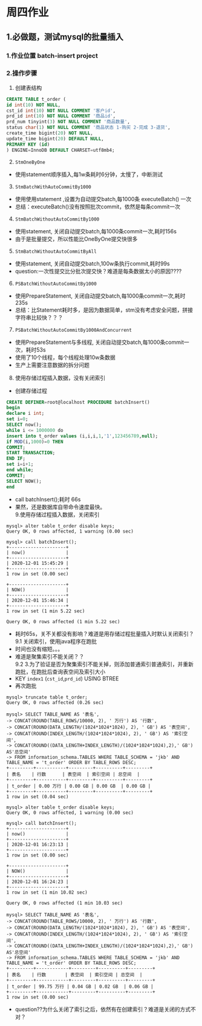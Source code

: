 # 周四作业
## 1.必做题，测试mysql的批量插入
### 1.作业位置 batch-insert project
### 2.操作步骤
1. 创建表结构<br>
```sql
CREATE TABLE t_order (
id int(10) NOT NULL,
cst_id int(10) NOT NULL COMMENT '客户id',
prd_id int(10) NOT NULL COMMENT '商品id',
prd_num tinyint(3) NOT NULL COMMENT '商品数量',
status char(1) NOT NULL COMMENT '商品状态 1-购买 2-完成 3-退货',
create_time bigint(20) NOT NULL,
update_time bigint(20) DEFAULT NULL,
PRIMARY KEY (id)
) ENGINE=InnoDB DEFAULT CHARSET=utf8mb4;
```
2. `StmOneByOne` <br>
* 使用statement顺序插入,每1w条耗时6分钟，太慢了，中断测试<br>
3. `StmBatchWithAutoCommitBy1000`<br>
* 使用使用statement ,设置为自动提交batch,每1000条 executeBatch() 一次<br>
* 总结：executeBatch()没有按照批次commit，依然是每条commit一次<br>
4. `StmBatchWithoutAutoCommitBy1000` <br>
* 使用statement, 关闭自动提交batch,每1000条commit一次,耗时156s<br>
* 由于是批量提交，所以性能比OneByOne提交快很多<br>
5. `StmBatchWithoutAutoCommitByAll` <br>
* 使用statement, 关闭自动提交batch,100w条执行commit,耗时99s<br>
* question:一次性提交比分批次提交快？难道是每条数据太小的原因????<br>
6. `PSBatchWithoutAutoCommitBy1000`<br>
* 使用PrepareStatement, 关闭自动提交batch,每1000条commit一次,耗时235s<br>
* 总结：比Statement耗时多，是因为数据简单，stm没有考虑安全问题，拼接字符串比较快？？？<br>
7. `PSBatchWithoutAutoCommitBy1000AndConcurrent`<br>
* 使用PrepareStatement与多线程, 关闭自动提交batch,每1000条commit一次，耗时53s<br>
* 使用了10个线程，每个线程处理10w条数据<br>
* 生产上需要注意数据的拆分问题<br>
8. 使用存储过程插入数据，没有关闭索引<br>
* 创建存储过程<br>
```sql
CREATE DEFINER=root@localhost PROCEDURE batchInsert()
begin
declare i int;
set i=0;
SELECT now();
while i <= 1000000 do
insert into t_order values (i,i,i,1,'1',123456789,null);
if MOD(i,1000)=0 THEN
COMMIT;
START TRANSACTION;
END IF;
set i=i+1;
end while;
COMMIT;
SELECT NOW();
end
```
* call batchInsert();耗时 66s<br>
* 果然，还是数据库自带命令速度最快。<br>
9.使用存储过程插入数据，关闭索引<br>
```mysql
mysql> alter table t_order disable keys;
Query OK, 0 rows affected, 1 warning (0.00 sec)

mysql> call batchInsert();
+---------------------+
| now()               |
+---------------------+
| 2020-12-01 15:45:29 |
+---------------------+
1 row in set (0.00 sec)

+---------------------+
| NOW()               |
+---------------------+
| 2020-12-01 15:46:34 |
+---------------------+
1 row in set (1 min 5.22 sec)

Query OK, 0 rows affected (1 min 5.22 sec)
```
* 耗时65s，关不关都没有影响？难道是用存储过程批量插入时默认关闭索引？<br>
9.1 关闭索引，使用java程序在跑批<br>
* 时间也没有缩短。。。<br>
* 难道是聚集索引不能关闭？？<br>
9.2 3.为了验证是否为聚集索引不能关掉，则添加普通索引普通索引，并重新跑批，在跑批后查询表空间及索引大小<br>
* KEY `index1` (`cst_id`,`prd_id`) USING BTREE<br>
* 再次跑批<br>
```mysql
mysql> truncate table t_order;
Query OK, 0 rows affected (0.26 sec)

mysql> SELECT TABLE_NAME AS '表名',
-> CONCAT(ROUND(TABLE_ROWS/10000, 2), ' 万行') AS '行数',
-> CONCAT(ROUND(DATA_LENGTH/(1024*1024*1024), 2), ' GB') AS '表空间',
-> CONCAT(ROUND(INDEX_LENGTH/(1024*1024*1024), 2), ' GB') AS '索引空间',
-> CONCAT(ROUND((DATA_LENGTH+INDEX_LENGTH)/(1024*1024*1024),2),' GB') AS'总空间'
-> FROM information_schema.TABLES WHERE TABLE_SCHEMA = 'jkb' AND TABLE_NAME = 't_order' ORDER BY TABLE_ROWS DESC;
+---------+-----------+---------+----------+---------+
| 表名    | 行数      | 表空间  | 索引空间 | 总空间  |
+---------+-----------+---------+----------+---------+
| t_order | 0.00 万行 | 0.00 GB | 0.00 GB  | 0.00 GB |
+---------+-----------+---------+----------+---------+
1 row in set (0.04 sec)

mysql> alter table t_order disable keys;
Query OK, 0 rows affected, 1 warning (0.00 sec)

mysql> call batchInsert();
+---------------------+
| now()               |
+---------------------+
| 2020-12-01 16:23:13 |
+---------------------+
1 row in set (0.00 sec)

+---------------------+
| NOW()               |
+---------------------+
| 2020-12-01 16:24:23 |
+---------------------+
1 row in set (1 min 10.02 sec)

Query OK, 0 rows affected (1 min 10.03 sec)

mysql> SELECT TABLE_NAME AS '表名',
-> CONCAT(ROUND(TABLE_ROWS/10000, 2), ' 万行') AS '行数',
-> CONCAT(ROUND(DATA_LENGTH/(1024*1024*1024), 2), ' GB') AS '表空间',
-> CONCAT(ROUND(INDEX_LENGTH/(1024*1024*1024), 2), ' GB') AS '索引空间',
-> CONCAT(ROUND((DATA_LENGTH+INDEX_LENGTH)/(1024*1024*1024),2),' GB') AS'总空间'
-> FROM information_schema.TABLES WHERE TABLE_SCHEMA = 'jkb' AND TABLE_NAME = 't_order' ORDER BY TABLE_ROWS DESC;
+---------+------------+---------+----------+---------+
| 表名    | 行数       | 表空间  | 索引空间 | 总空间  |
+---------+------------+---------+----------+---------+
| t_order | 99.75 万行 | 0.04 GB | 0.02 GB  | 0.06 GB |
+---------+------------+---------+----------+---------+
1 row in set (0.00 sec)
```
* question??为什么关闭了索引之后，依然有在创建索引？难道是关闭的方式不对？<br>




